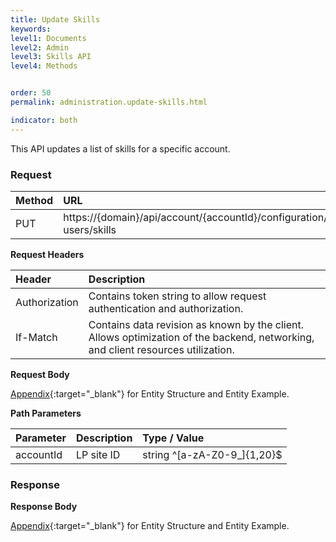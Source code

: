 ```yaml
---
title: Update Skills
keywords:
level1: Documents
level2: Admin
level3: Skills API
level4: Methods


order: 50
permalink: administration.update-skills.html

indicator: both
---
```


This API updates a list of skills for a specific account.

### Request

 |Method | URL |
 |:--- | :--- |
 |PUT | https://{domain}/api/account/{accountId}/configuration/le-users/skills |

**Request Headers**

| Header | Description |
 |:--- | :--- |
 |Authorization  |Contains token string to allow request authentication and authorization. |
 |If-Match | Contains data revision as known by the client. Allows optimization of the backend, networking, and client resources utilization. |

**Request Body** 

[Appendix](administration-skills-appendix.html){:target="_blank"} for Entity Structure and Entity Example.

**Path Parameters**

 |Parameter | Description  |Type / Value |
 |:---|  :--- | :--- |
 |accountId | LP site ID | string ^[a-zA-Z0-9_]{1,20}$ |

### Response

**Response Body**

[Appendix](administration-skills-appendix.html){:target="_blank"} for Entity Structure and Entity Example.
